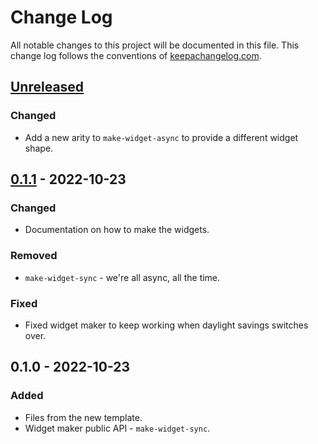 # Change Log
All notable changes to this project will be documented in this file. This change log follows the conventions of [keepachangelog.com](http://keepachangelog.com/).

## [Unreleased]
### Changed
- Add a new arity to `make-widget-async` to provide a different widget shape.

## [0.1.1] - 2022-10-23
### Changed
- Documentation on how to make the widgets.

### Removed
- `make-widget-sync` - we're all async, all the time.

### Fixed
- Fixed widget maker to keep working when daylight savings switches over.

## 0.1.0 - 2022-10-23
### Added
- Files from the new template.
- Widget maker public API - `make-widget-sync`.

[Unreleased]: https://sourcehost.site/your-name/clojure-representer/compare/0.1.1...HEAD
[0.1.1]: https://sourcehost.site/your-name/clojure-representer/compare/0.1.0...0.1.1
